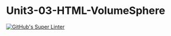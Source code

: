#  Unit3-03-HTML-VolumeSphere
[![GitHub's Super Linter](https://github.com/ICS20-Programming-EverettB/-Unit3-03-HTML-VolumeSphere/workflows/GitHub's%20Super%20Linter/badge.svg)](https://github.com/ICS20-Programming-EverettB/-Unit3-03-HTML-VolumeSphere/actions)

